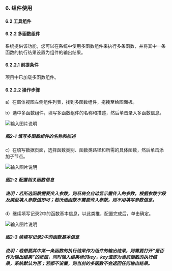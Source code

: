### 6. 组件使用

#### 6.2 工具组件

#### 6.2.2 多函数组件

系统提供该功能，您可以在系统中使用多函数组件来执行多条函数，并将其中一条函数的执行结果设置为组件的输出结果。

#### 6.2.2.1 前提条件

项目中已加载多函数组件。

#### 6.2.2.2 操作步骤

a）在窗体视图左侧组件列表，找到多函数组件，拖拽至绘图面板。

b）选中多函数组件，填写多函数组件的名称和描述，然后单击录入多函数信息。

![输入图片说明](../../../../images/SoFlu%EF%BC%88%E5%90%8E%E7%AB%AF%EF%BC%89%E5%BC%80%E5%8F%91%E5%B9%B3%E5%8F%B0/1.%20%E6%9C%80%E6%96%B0%E7%89%88%E6%9C%AC%20-%20%E6%9B%B4%E6%96%B0%E6%97%A5%E6%9C%9F%20-%202022.10.08/6.%20%E7%BB%84%E4%BB%B6%E4%BD%BF%E7%94%A8/2.%20%E5%B7%A5%E5%85%B7%E7%BB%84%E4%BB%B6/2-1.png)

##### 图2-1 填写多函数组件的名称和描述

c）在填写数据页面，选择函数类别、函数类路径和所需的具体函数，然后单击添加子节点。

![输入图片说明](../../../../images/SoFlu%EF%BC%88%E5%90%8E%E7%AB%AF%EF%BC%89%E5%BC%80%E5%8F%91%E5%B9%B3%E5%8F%B0/1.%20%E6%9C%80%E6%96%B0%E7%89%88%E6%9C%AC%20-%20%E6%9B%B4%E6%96%B0%E6%97%A5%E6%9C%9F%20-%202022.10.08/6.%20%E7%BB%84%E4%BB%B6%E4%BD%BF%E7%94%A8/2.%20%E5%B7%A5%E5%85%B7%E7%BB%84%E4%BB%B6/2-2.png)

##### 图2-2 配置相关函数信息

##### 说明：若所选函数需要传入参数，则系统会自动显示需传入的参数，根据参数字段及类型填入参数值即可；若所选函数不需要传入参数，则不用填写参数信息。

d）继续填写记录2中的函数基本信息，以此类推，配置完成后，单击确定。

![输入图片说明](../../../../images/SoFlu%EF%BC%88%E5%90%8E%E7%AB%AF%EF%BC%89%E5%BC%80%E5%8F%91%E5%B9%B3%E5%8F%B0/1.%20%E6%9C%80%E6%96%B0%E7%89%88%E6%9C%AC%20-%20%E6%9B%B4%E6%96%B0%E6%97%A5%E6%9C%9F%20-%202022.10.08/6.%20%E7%BB%84%E4%BB%B6%E4%BD%BF%E7%94%A8/2.%20%E5%B7%A5%E5%85%B7%E7%BB%84%E4%BB%B6/2-3.png)

##### 图2-3 续填写记录2中的函数基本信息

##### 说明：若想要其中某一条函数的执行结果作为组件的输出结果，则需要打开“是否作为输出结果”的按钮，同时输入结果标识key，key值即为当前函数的执行结果，系统默认为否；若都不设置，则当前的多函数不会返回任何输出结果。
